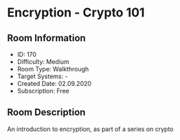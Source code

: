 ﻿# Encryption - Crypto 101

## Room Information
- ID: 170
- Difficulty: Medium
- Room Type: Walkthrough
- Target Systems: -
- Created Date: 02.09.2020
- Subscription: Free

## Room Description
An introduction to encryption, as part of a series on crypto
